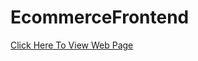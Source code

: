 # EcommerceFrontend
<a href = "https://lucid-aryabhata-2a35f4.netlify.app">Click Here To View Web Page</a>
